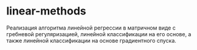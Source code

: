 # linear-methods 
Реализация алгоритма линейной регрессии в матричном виде с гребневой регуляризацией, 
линейной классификации на его основе, а также линейной классификации на основе градиентного спуска.